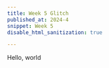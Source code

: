 ```yaml
---
title: Week 5 Glitch
published_at: 2024-4
snippet: Week 5
disable_html_sanitization: true

---
```


Hello, world
